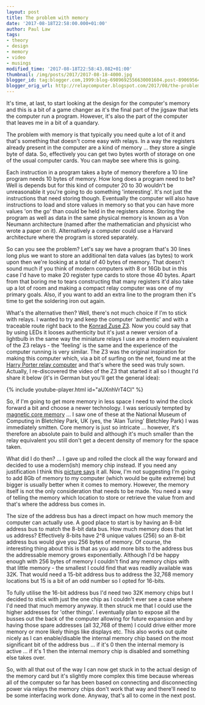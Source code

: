 ```yaml
---
layout: post
title: The problem with memory
date: '2017-08-18T22:58:00.000+01:00'
author: Paul Law
tags:
- theory
- design
- memory
- video
- musings
modified_time: '2017-08-18T22:58:43.082+01:00'
thumbnail: /img/posts/2017/2017-08-18-4000.jpg
blogger_id: tag:blogger.com,1999:blog-6989692556630001604.post-8906956484545056611
blogger_orig_url: http://relaycomputer.blogspot.com/2017/08/the-problem-with-memory.html
---
```


It's time, at last, to start looking at the design for the computer's memory 
and this is a bit of a game changer as it's the final part of the jigsaw that 
lets the computer run a program. However, it's also the part of the computer 
that leaves me in a bit of a quandary.

The problem with memory is 
that typically you need quite a lot of it and that's something that doesn't 
come easy with relays. In a way the registers already present in the computer 
are a kind of memory ... they store a single byte of data. So, effectively you 
can get two bytes worth of storage on one of the usual computer cards. You can 
maybe see where this is going.

Each instruction in a program takes 
a byte of memory therefore a 10 line program needs 10 bytes of memory. How 
long does a program need to be? Well is depends but for this kind of computer 
20 to 30 wouldn't be unreasonable it you're going to do something 
'interesting'. It's not just the instructions that need storing though. 
Eventually the computer will also have instructions to load and store values 
in memory so that you can have more values 'on the go' than could be held in 
the registers alone. Storing the program as well as data in the same physical 
memory is known as a Von Neumann architecture (named after the mathematician 
and physicist who wrote a paper on it). Alternatively a computer could use a 
Harvard architecture where the program is stored separately.

So can 
you see the problem? Let's say we have a program that's 30 lines long plus we 
want to store an additional ten data values (as bytes) to work upon then we're 
looking at a total of 40 bytes of memory. That doesn't sound much if you think 
of modern computers with 8 or 16Gb but in this case I'd have to make 20 
register type cards to store those 40 bytes. Apart from that boring me to 
tears constructing that many registers it'd also take up a lot of room and 
making a compact relay computer was one of my primary goals. Also, if you want 
to add an extra line to the program then it's time to get the soldering iron 
out again.

What's the alternative then? Well, there's not much 
choice if I'm to stick with relays. I wanted to try and keep the computer 
'authentic' and with a traceable route right back to the 
[Konrad Zuse Z3](https://en.wikipedia.org/wiki/Z3_(computer)). 
Now you could say that by using LEDs it looses authenticity but it's 
just a newer version of a lightbulb in the same way the miniature relays I use 
are a modern equivalent of the Z3 relays - the 'feeling' is the same and the 
experience of the computer running is very similar. The Z3 was the original 
inspiration for making this computer which, via a bit of surfing on the net, 
found me at the [Harry Porter relay computer](http://web.cecs.pdx.edu/~harry/Relay/) and that's where the seed was 
truly sown. Actually, I re-discovered the video of the Z3 that started it all 
so I thought I'd share it below (it's in German but you'll get the general 
idea):

{% include youtube-player.html id="aUXnhVrT4CI" %}

So, if I'm going to get more memory in less space I 
need to wind the clock forward a bit and choose a newer technology. I was 
seriously tempted by [magnetic core memory](https://en.wikipedia.org/wiki/Magnetic-core_memory) ... I saw one of these at the 
National Museum of Computing in Bletchley Park, UK (yes, the 'Alan Turing' 
Bletchley Park) I was immediately smitten. Core memory is just so intricate 
... however, it's therefore an absolute pain to build and although it's much 
smaller than the relay equivalent you still don't get a decent density of 
memory for the space taken.

What did I do then? ... I gave up and 
rolled the clock all the way forward and decided to use a modern(ish) memory 
chip instead. If you need any justification I think this [picture says](https://en.wikipedia.org/wiki/Magnetic-core_memory#/media/File:8_bytes_vs._8Gbytes.jpg) 
it all. Now, I'm not suggesting I'm going to 
add 8Gb of memory to my computer (which would be quite extreme) but bigger is 
usually better when it comes to memory. However, the memory itself is not the 
only consideration that needs to be made. You need a way of telling the memory 
which location to store or retrieve the value from and that's where the 
address bus comes in.

The size of the address bus has a direct 
impact on how much memory the computer can actually use. A good place to start 
is by having an 8-bit address bus to match the 8-bit data bus. How much memory 
does that let us address? Effectively 8-bits have 2^8 unique values (256) so 
an 8-bit address bus would give you 256 bytes of memory. Of course, the 
interesting thing about this is that as you add more bits to the address bus 
the addressable memory grows exponentially. Although I'd be happy enough with 
256 bytes of memory I couldn't find any memory chips with that little memory - 
the smallest I could find that was readily available was 32K. That would need 
a 15-bit address bus to address the 32,768 memory locations but 15 is a bit of 
an odd number so I opted for 16-bits.

To fully utilise the 16-bit 
address bus I'd need two 32K memory chips but I decided to stick with just the 
one chip as I couldn't ever see a case where I'd need that much memory anyway. 
It then struck me that I could use the higher addresses for 'other things'. I 
eventually plan to expose all the busses out the back of the computer allowing 
for future expansion and by having those spare addresses (all 32,768 of them) 
I could drive either more memory or more likely things like displays etc. This 
also works out quite nicely as I can enable/disable the internal memory chip 
based on the most significant bit of the address bus ... if it's 0 then the 
internal memory is active ... if it's 1 then the internal memory chip is 
disabled and something else takes over.

So, with all that out of 
the way I can now get stuck in to the actual design of the memory card but 
it's slightly more complex this time because whereas all of the computer so 
far has been based on connecting and disconnecting power via relays the memory 
chips don't work that way and there'll need to be some interfacing work done. 
Anyway, that's all to come in the next post. 
